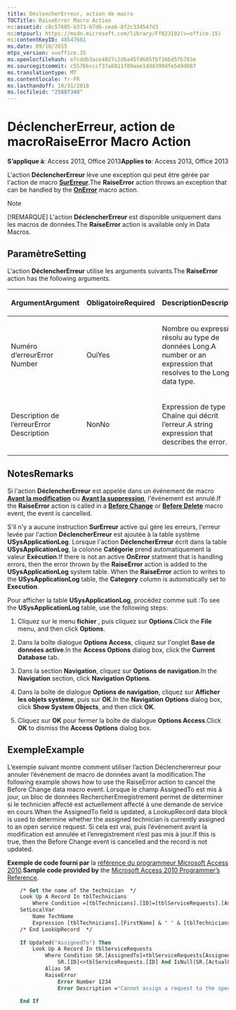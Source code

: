 ```yaml
---
title: DéclencherErreur, action de macro
TOCTitle: RaiseError Macro Action
ms:assetid: c8c57685-b373-67d6-cea6-8f2c334547d3
ms:mtpsurl: https://msdn.microsoft.com/library/Ff823192(v=office.15)
ms:contentKeyID: 48547661
ms.date: 09/18/2015
mtps_version: v=office.15
ms.openlocfilehash: e7cddb3ace4027c2dba45fd685fbf16bd57b783e
ms.sourcegitcommit: c557bbcccf37a6011f89aae1ddd399dfe549d087
ms.translationtype: MT
ms.contentlocale: fr-FR
ms.lasthandoff: 10/31/2018
ms.locfileid: "25887340"
---
```

# <a name="raiseerror-macro-action"></a><span data-ttu-id="b0712-102">DéclencherErreur, action de macro</span><span class="sxs-lookup"><span data-stu-id="b0712-102">RaiseError Macro Action</span></span>

<span data-ttu-id="b0712-103">**S’applique à**: Access 2013, Office 2013</span><span class="sxs-lookup"><span data-stu-id="b0712-103">**Applies to**: Access 2013, Office 2013</span></span> 

<span data-ttu-id="b0712-104">L'action **DéclencherErreur** lève une exception qui peut être gérée par l'action de macro **[SurErreur](onerror-macro-action.md)**.</span><span class="sxs-lookup"><span data-stu-id="b0712-104">The **RaiseError** action throws an exception that can be handled by the **[OnError](onerror-macro-action.md)** macro action.</span></span>

> [!NOTE]
> <span data-ttu-id="b0712-105">[!REMARQUE] L'action **DéclencherErreur** est disponible uniquement dans les macros de données.</span><span class="sxs-lookup"><span data-stu-id="b0712-105">The **RaiseError** action is available only in Data Macros.</span></span>

## <a name="setting"></a><span data-ttu-id="b0712-106">Paramètre</span><span class="sxs-lookup"><span data-stu-id="b0712-106">Setting</span></span>

<span data-ttu-id="b0712-107">L'action **DéclencherErreur** utilise les arguments suivants.</span><span class="sxs-lookup"><span data-stu-id="b0712-107">The **RaiseError** action has the following arguments.</span></span>

<table>
<colgroup>
<col style="width: 33%" />
<col style="width: 33%" />
<col style="width: 33%" />
</colgroup>
<thead>
<tr class="header">
<th><p><span data-ttu-id="b0712-108">Argument</span><span class="sxs-lookup"><span data-stu-id="b0712-108">Argument</span></span></p></th>
<th><p><span data-ttu-id="b0712-109">Obligatoire</span><span class="sxs-lookup"><span data-stu-id="b0712-109">Required</span></span></p></th>
<th><p><span data-ttu-id="b0712-110">Description</span><span class="sxs-lookup"><span data-stu-id="b0712-110">Description</span></span></p></th>
</tr>
</thead>
<tbody>
<tr class="odd">
<td><p><span data-ttu-id="b0712-111">Numéro d’erreur</span><span class="sxs-lookup"><span data-stu-id="b0712-111">Error Number</span></span></p></td>
<td><p><span data-ttu-id="b0712-112">Oui</span><span class="sxs-lookup"><span data-stu-id="b0712-112">Yes</span></span></p></td>
<td><p><span data-ttu-id="b0712-113">Nombre ou expression résolu au type de données Long.</span><span class="sxs-lookup"><span data-stu-id="b0712-113">A number or an expression that resolves to the Long data type.</span></span></p></td>
</tr>
<tr class="even">
<td><p><span data-ttu-id="b0712-114">Description de l’erreur</span><span class="sxs-lookup"><span data-stu-id="b0712-114">Error Description</span></span></p></td>
<td><p><span data-ttu-id="b0712-115">Non</span><span class="sxs-lookup"><span data-stu-id="b0712-115">No</span></span></p></td>
<td><p><span data-ttu-id="b0712-116">Expression de type Chaîne qui décrit l’erreur.</span><span class="sxs-lookup"><span data-stu-id="b0712-116">A string expression that describes the error.</span></span></p></td>
</tr>
</tbody>
</table>


## <a name="remarks"></a><span data-ttu-id="b0712-117">Notes</span><span class="sxs-lookup"><span data-stu-id="b0712-117">Remarks</span></span>

<span data-ttu-id="b0712-118">Si l'action **DéclencherErreur** est appelée dans un événement de macro **[Avant la modification](before-change-macro-event.md)** ou **[Avant la suppression](before-delete-macro-event.md)**, l'événement est annulé.</span><span class="sxs-lookup"><span data-stu-id="b0712-118">If the **RaiseError** action is called in a **[Before Change](before-change-macro-event.md)** or **[Before Delete](before-delete-macro-event.md)** macro event, the event is cancelled.</span></span>

<span data-ttu-id="b0712-p101">S'il n'y a aucune instruction **SurErreur** active qui gère les erreurs, l'erreur levée par l'action **DéclencherErreur** est ajoutée à la table système **USysApplicationLog**. Lorsque l'action **DéclencherErreur** écrit dans la table **USysApplicationLog**, la colonne **Catégorie** prend automatiquement la valeur **Exécution**.</span><span class="sxs-lookup"><span data-stu-id="b0712-p101">If there is not an active **OnError** statment that is handling errors, then the error thrown by the **RaiseError** action is added to the **USysApplicationLog** system table. When the **RaiseError** action to writes to the **USysApplicationLog** table, the **Category** column is automatically set to **Execution**.</span></span>

<span data-ttu-id="b0712-121">Pour afficher la table **USysApplicationLog**, procédez comme suit :</span><span class="sxs-lookup"><span data-stu-id="b0712-121">To see the **USysApplicationLog** table, use the following steps:</span></span>

1.  <span data-ttu-id="b0712-122">Cliquez sur le menu **fichier** , puis cliquez sur **Options**.</span><span class="sxs-lookup"><span data-stu-id="b0712-122">Click the **File** menu, and then click **Options**.</span></span>

2.  <span data-ttu-id="b0712-123">Dans la boîte dialogue **Options Access**, cliquez sur l'onglet **Base de données active**.</span><span class="sxs-lookup"><span data-stu-id="b0712-123">In the **Access Options** dialog box, click the **Current Database** tab.</span></span>

3.  <span data-ttu-id="b0712-124">Dans la section **Navigation**, cliquez sur **Options de navigation**.</span><span class="sxs-lookup"><span data-stu-id="b0712-124">In the **Navigation** section, click **Navigation Options**.</span></span>

4.  <span data-ttu-id="b0712-125">Dans la boîte de dialogue **Options de navigation**, cliquez sur **Afficher les objets système**, puis sur **OK**.</span><span class="sxs-lookup"><span data-stu-id="b0712-125">In the **Navigation Options** dialog box, click **Show System Objects**, and then click **OK**.</span></span>

5.  <span data-ttu-id="b0712-126">Cliquez sur **OK** pour fermer la boîte de dialogue **Options Access**.</span><span class="sxs-lookup"><span data-stu-id="b0712-126">Click **OK** to dismiss the **Access Options** dialog box.</span></span>

## <a name="example"></a><span data-ttu-id="b0712-127">Exemple</span><span class="sxs-lookup"><span data-stu-id="b0712-127">Example</span></span>

<span data-ttu-id="b0712-128">L’exemple suivant montre comment utiliser l’action Déclenchererreur pour annuler l’événement de macro de données avant la modification.</span><span class="sxs-lookup"><span data-stu-id="b0712-128">The following example shows how to use the RaiseError action to cancel the Before Change data macro event.</span></span> <span data-ttu-id="b0712-129">Lorsque le champ AssignedTo est mis à jour, un bloc de données RechercherEnregistrement permet de déterminer si le technicien affecté est actuellement affecté à une demande de service en cours.</span><span class="sxs-lookup"><span data-stu-id="b0712-129">When the AssignedTo field is updated, a LookupRecord data block is used to determine whether the assigned technician is currently assigned to an open service request.</span></span> <span data-ttu-id="b0712-130">Si cela est vrai, puis l’événement avant la modification est annulée et l’enregistrement n’est pas mis à jour.</span><span class="sxs-lookup"><span data-stu-id="b0712-130">If this is true, then the Before Change event is cancelled and the record is not updated.</span></span>

<span data-ttu-id="b0712-131">**Exemple de code fourni par** la [référence du programmeur Microsoft Access 2010](https://www.amazon.com/Microsoft-Access-2010-Programmers-Reference/dp/8126528125).</span><span class="sxs-lookup"><span data-stu-id="b0712-131">**Sample code provided by** the [Microsoft Access 2010 Programmer’s Reference](https://www.amazon.com/Microsoft-Access-2010-Programmers-Reference/dp/8126528125).</span></span>

```vb
    /* Get the name of the technician  */
    Look Up A Record In tblTechnicians
        Where Condition =[tblTechnicians].[ID]=[tblServiceRequests].[AssignedTo]
    SetLocalVar
        Name TechName
        Expression [tblTechnicians].[FirstName] & " " & [tblTechnicians].[LastName]
    /* End LookUpRecord  */
    
    If Updated("AssignedTo") Then
        Look Up A Record In tblServiceRequests
            Where Condition SR.[AssignedTo]=tblServiceRequests[AssignedTo] And 
                SR.[ID]<>tblServiceRequests.[ID] And IsNull(SR.[ActualCompletionDate])
            Alias SR
            RaiseError
                Error Number 1234
                Error Description ="Cannot assign a request to the specified technician: " & [TechName]
    
    End If
```
